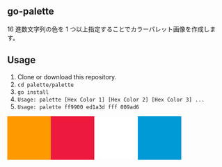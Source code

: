 ## go-palette

16 進数文字列の色を 1 つ以上指定することでカラーパレット画像を作成します。

## Usage

1. Clone or download this repository.
1. `cd palette/palette`
1. `go install`
1. `Usage: palette [Hex Color 1] [Hex Color 2] [Hex Color 3] ...`
1. `Usage: palette ff9900 ed1a3d fff 009ad6`

![](/sample.png)
